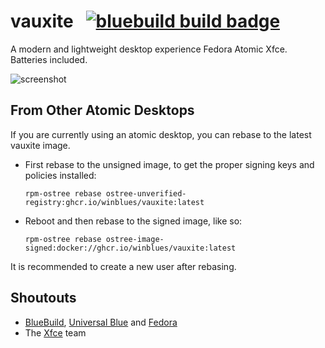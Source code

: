 # vauxite &nbsp; [![bluebuild build badge](https://github.com/winblues/vauxite/actions/workflows/build.yml/badge.svg)](https://github.com/winblues/vauxite/actions/workflows/build.yml)

A modern and lightweight desktop experience Fedora Atomic Xfce. Batteries included.

![screenshot](https://blue95.neocities.org/vauxite/screenshot.png)

## From Other Atomic Desktops
If you are currently using an atomic desktop, you can rebase to the latest vauxite image.

- First rebase to the unsigned image, to get the proper signing keys and policies installed:
  ```
  rpm-ostree rebase ostree-unverified-registry:ghcr.io/winblues/vauxite:latest
  ```
- Reboot and then rebase to the signed image, like so:
  ```
  rpm-ostree rebase ostree-image-signed:docker://ghcr.io/winblues/vauxite:latest
  ```
It is recommended to create a new user after rebasing.

## Shoutouts
- [BlueBuild](https://github.com/blue-build), [Universal Blue](https://github.com/ublue-os) and [Fedora](https://fedoraproject.org)
- The [Xfce](https://www.xfce.org/) team
 
